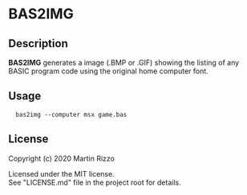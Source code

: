 BAS2IMG
=======

Description
-----------

**BAS2IMG** generates a image (.BMP or .GIF) showing the listing of any BASIC program code using the original home computer font. 

Usage
-----

```
  bas2img --computer msx game.bas
```


License
-------
Copyright (c) 2020 Martin Rizzo

Licensed under the MIT license. <br/>
See "LICENSE.md" file in the project root for details.

